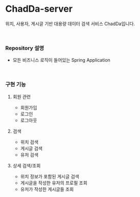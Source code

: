 # ChadDa-server
위치, 사용자, 게시글 기반 대용량 데이터 검색 서비스 ChadDa입니다.

<br>

### Repository 설명

- 모든 비즈니스 로직이 들어있는 Spring Application

<br>

### 구현 기능

1. 회원 관련
   - 회원가입
   - 로그인
   - 로그아웃

2. 검색
   - 위치 검색
   - 게시글 검색
   - 유저 검색

3. 상세 검색/조회
   - 위치 정보가 포함된 게시글 검색
   - 게시글을 작성한 유저의 프로필 조회
   - 유저가 작성한 게시글들 조회

